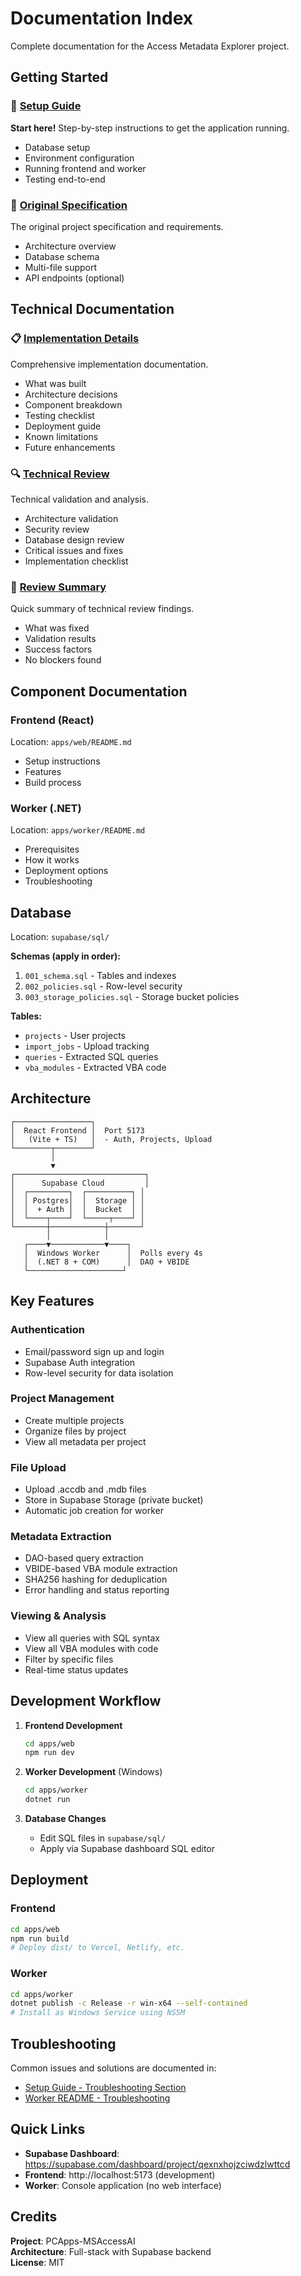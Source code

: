 # Documentation Index

Complete documentation for the Access Metadata Explorer project.

## Getting Started

### 🚀 [Setup Guide](SETUP_GUIDE.md)
**Start here!** Step-by-step instructions to get the application running.
- Database setup
- Environment configuration
- Running frontend and worker
- Testing end-to-end

### 📖 [Original Specification](Readme.md)
The original project specification and requirements.
- Architecture overview
- Database schema
- Multi-file support
- API endpoints (optional)

## Technical Documentation

### 📋 [Implementation Details](IMPLEMENTATION.md)
Comprehensive implementation documentation.
- What was built
- Architecture decisions
- Component breakdown
- Testing checklist
- Deployment guide
- Known limitations
- Future enhancements

### 🔍 [Technical Review](TECHNICAL_REVIEW.md)
Technical validation and analysis.
- Architecture validation
- Security review
- Database design review
- Critical issues and fixes
- Implementation checklist

### 📝 [Review Summary](REVIEW_SUMMARY.md)
Quick summary of technical review findings.
- What was fixed
- Validation results
- Success factors
- No blockers found

## Component Documentation

### Frontend (React)
Location: `apps/web/README.md`
- Setup instructions
- Features
- Build process

### Worker (.NET)
Location: `apps/worker/README.md`
- Prerequisites
- How it works
- Deployment options
- Troubleshooting

## Database

Location: `supabase/sql/`

**Schemas (apply in order):**
1. `001_schema.sql` - Tables and indexes
2. `002_policies.sql` - Row-level security
3. `003_storage_policies.sql` - Storage bucket policies

**Tables:**
- `projects` - User projects
- `import_jobs` - Upload tracking
- `queries` - Extracted SQL queries
- `vba_modules` - Extracted VBA code

## Architecture

```
┌─────────────────┐
│  React Frontend │  Port 5173
│   (Vite + TS)   │  - Auth, Projects, Upload
└────────┬────────┘
         │
         ▼
┌─────────────────────────────┐
│      Supabase Cloud         │
│  ┌─────────┐  ┌──────────┐ │
│  │ Postgres│  │  Storage │ │
│  │  + Auth │  │  Bucket  │ │
│  └────┬────┘  └─────┬────┘ │
└───────┼────────────┼───────┘
        │            │
   ┌────▼────────────▼────┐
   │  Windows Worker      │  Polls every 4s
   │  (.NET 8 + COM)      │  DAO + VBIDE
   └─────────────────────┘
```

## Key Features

### Authentication
- Email/password sign up and login
- Supabase Auth integration
- Row-level security for data isolation

### Project Management
- Create multiple projects
- Organize files by project
- View all metadata per project

### File Upload
- Upload .accdb and .mdb files
- Store in Supabase Storage (private bucket)
- Automatic job creation for worker

### Metadata Extraction
- DAO-based query extraction
- VBIDE-based VBA module extraction
- SHA256 hashing for deduplication
- Error handling and status reporting

### Viewing & Analysis
- View all queries with SQL syntax
- View all VBA modules with code
- Filter by specific files
- Real-time status updates

## Development Workflow

1. **Frontend Development**
   ```bash
   cd apps/web
   npm run dev
   ```

2. **Worker Development** (Windows)
   ```bash
   cd apps/worker
   dotnet run
   ```

3. **Database Changes**
   - Edit SQL files in `supabase/sql/`
   - Apply via Supabase dashboard SQL editor

## Deployment

### Frontend
```bash
cd apps/web
npm run build
# Deploy dist/ to Vercel, Netlify, etc.
```

### Worker
```bash
cd apps/worker
dotnet publish -c Release -r win-x64 --self-contained
# Install as Windows Service using NSSM
```

## Troubleshooting

Common issues and solutions are documented in:
- [Setup Guide - Troubleshooting Section](SETUP_GUIDE.md#troubleshooting)
- [Worker README - Troubleshooting](../apps/worker/README.md#troubleshooting)

## Quick Links

- **Supabase Dashboard**: https://supabase.com/dashboard/project/qexnxhojzciwdzlwttcd
- **Frontend**: http://localhost:5173 (development)
- **Worker**: Console application (no web interface)

## Credits

**Project**: PCApps-MSAccessAI  
**Architecture**: Full-stack with Supabase backend  
**License**: MIT

